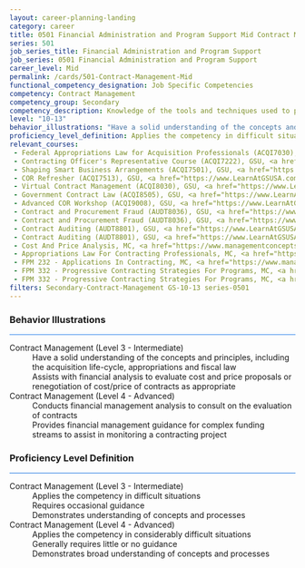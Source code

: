 ```yaml
---
layout: career-planning-landing
category: career
title: 0501 Financial Administration and Program Support Mid Contract Management
series: 501
job_series_title: Financial Administration and Program Support
job_series: 0501 Financial Administration and Program Support
career_level: Mid
permalink: /cards/501-Contract-Management-Mid
functional_competency_designation: Job Specific Competencies
competency: Contract Management
competency_group: Secondary
competency_description: Knowledge of the tools and techniques used to propose, plan, initiate, and manage contracts and other Federal funding instruments and the associated deliverables, deadlines, and contract terms and conditions.
level: "10-13"
behavior_illustrations: "Have a solid understanding of the concepts and principles, including the acquisition life-cycle, appropriations and fiscal law ? Assists with financial analysis to evaluate cost and price proposals or renegotiation of cost/price of contracts as appropriate  ? Conducts financial management analysis to consult on the evaluation of contracts ? Provides financial management guidance for complex funding streams to assist in monitoring a contracting project"
proficiency_level_definition: Applies the competency in difficult situations ? Requires occasional guidance ? Demonstrates understanding of concepts and processes ? Applies the competency in considerably difficult situations ? Generally requires little or no guidance ? Demonstrates broad understanding of concepts and processes
relevant_courses: 
 - Federal Appropriations Law for Acquisition Professionals (ACQI7030), GSU, <a href="https://www.LearnAtGSUSA.com/ACQI7034">https://www.LearnAtGSUSA.com/ACQI7034</a>
 - Contracting Officer's Representative Course (ACQI7222), GSU, <a href="https://www.LearnAtGSUSA.com/ACQI7222">https://www.LearnAtGSUSA.com/ACQI7222</a>
 - Shaping Smart Business Arrangements (ACQI7501), GSU, <a href="https://www.LearnAtGSUSA.com/ACQI7501">https://www.LearnAtGSUSA.com/ACQI7501</a>
 - COR Refresher (ACQI7513), GSU, <a href="https://www.LearnAtGSUSA.com/ACQI7513">https://www.LearnAtGSUSA.com/ACQI7513</a>
 - Virtual Contract Management (ACQI8030), GSU, <a href="https://www.LearnAtGSUSA.com/ACQI8034">https://www.LearnAtGSUSA.com/ACQI8034</a>
 - Government Contract Law (ACQI8505), GSU, <a href="https://www.LearnAtGSUSA.com/ACQI8505">https://www.LearnAtGSUSA.com/ACQI8505</a>
 - Advanced COR Workshop (ACQI9008), GSU, <a href="https://www.LearnAtGSUSA.com/ACQI9008">https://www.LearnAtGSUSA.com/ACQI9008</a>
 - Contract and Procurement Fraud (AUDT8036), GSU, <a href="https://www.LearnAtGSUSA.com/AUDT8036">https://www.LearnAtGSUSA.com/AUDT8036</a>
 - Contract and Procurement Fraud (AUDT8036), GSU, <a href="https://www.LearnAtGSUSA.com/AUDT8040">https://www.LearnAtGSUSA.com/AUDT8040</a>
 - Contract Auditing (AUDT8801), GSU, <a href="https://www.LearnAtGSUSA.com/AUDT8809">https://www.LearnAtGSUSA.com/AUDT8809</a>
 - Contract Auditing (AUDT8801), GSU, <a href="https://www.LearnAtGSUSA.com/AUDT8813">https://www.LearnAtGSUSA.com/AUDT8813</a>
 - Cost And Price Analysis, MC, <a href="https://www.managementconcepts.com/course/id/1030?utm_source=CFOportal&utm_medium=listing&utm_campaign=CFOTTEP&utm_id=23FM">https://www.managementconcepts.com/course/id/1030?utm_source=CFOportal&utm_medium=listing&utm_campaign=CFOTTEP&utm_id=23FM</a>
 - Appropriations Law For Contracting Professionals, MC, <a href="https://www.managementconcepts.com/course/id/1051?utm_source=CFOportal&utm_medium=listing&utm_campaign=CFOTTEP&utm_id=23FM">https://www.managementconcepts.com/course/id/1051?utm_source=CFOportal&utm_medium=listing&utm_campaign=CFOTTEP&utm_id=23FM</a>
 - FPM 232 - Applications In Contracting, MC, <a href="https://www.managementconcepts.com/course/id/6888?utm_source=CFOportal&utm_medium=listing&utm_campaign=CFOTTEP&utm_id=23FM">https://www.managementconcepts.com/course/id/6888?utm_source=CFOportal&utm_medium=listing&utm_campaign=CFOTTEP&utm_id=23FM</a>
 - FPM 332 - Progressive Contracting Strategies For Programs, MC, <a href="https://www.managementconcepts.com/course/id/6893?utm_source=CFOportal&utm_medium=listing&utm_campaign=CFOTTEP&utm_id=23FM">https://www.managementconcepts.com/course/id/6893?utm_source=CFOportal&utm_medium=listing&utm_campaign=CFOTTEP&utm_id=23FM</a>
 - FPM 332 - Progressive Contracting Strategies For Programs, MC, <a href="https://www.managementconcepts.com/course/id/6893?utm_source=CFOportal&utm_medium=listing&utm_campaign=CFOTTEP&utm_id=23FM">https://www.managementconcepts.com/course/id/6893?utm_source=CFOportal&utm_medium=listing&utm_campaign=CFOTTEP&utm_id=23FM</a>
filters: Secondary-Contract-Management GS-10-13 series-0501
---
```


<div class="desktop:grid-col-6 margin-y-3">
  <div class="border-top-2 bg-white padding-3 shadow-5 height-full members-hover border-1px button-border border-top-blue radius-lg card-text-color">
    <h3>Behavior Illustrations</h3>
    <hr style="background-color: #2680EB !important;"/>
    <dl class="text-base card-content-color"><dt>Contract Management (Level 3 - Intermediate)</dt><dd>Have a solid understanding of the concepts and principles, including the acquisition life-cycle, appropriations and fiscal law </dd><dd> Assists with financial analysis to evaluate cost and price proposals or renegotiation of cost/price of contracts as appropriate </dd><dt>Contract Management (Level 4 - Advanced)</dt><dd>Conducts financial management analysis to consult on the evaluation of contracts </dd><dd> Provides financial management guidance for complex funding streams to assist in monitoring a contracting project</dd></dl>
  </div>
</div>
<div class="desktop:grid-col-6 margin-y-3">
  <div class="border-top-2 bg-white padding-3 shadow-5 height-full members-hover border-1px button-border border-top-blue radius-lg card-text-color">
    <h3>Proficiency Level Definition</h3>
     <hr style="background-color: #1b75e0 !important;"/>
    <dl class="text-base card-content-color"><dt>Contract Management (Level 3 - Intermediate)</dt><dd>Applies the competency in difficult situations </dd><dd> Requires occasional guidance </dd><dd> Demonstrates understanding of concepts and processes</dd><dt>Contract Management (Level 4 - Advanced)</dt><dd>Applies the competency in considerably difficult situations </dd><dd> Generally requires little or no guidance </dd><dd> Demonstrates broad understanding of concepts and processes</dd></dl>
  </div>
</div>